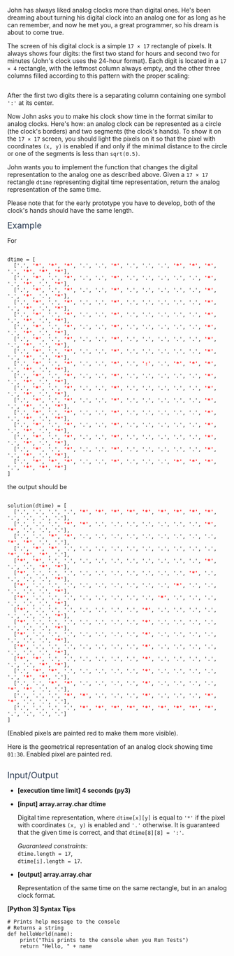 <p>John has always liked analog clocks more than digital ones. He's been dreaming about turning his digital clock into an analog one for as long as he can remember, and now he met you, a great programmer, so his dream is about to come true.</p>
<p>The screen of his digital clock is a simple <code>17 × 17</code> rectangle of pixels. It always shows four digits: the first two stand for hours and second two for minutes (John's clock uses the 24-hour format). Each digit is located in a <code>17 × 4</code> rectangle, with the leftmost column always empty, and the other three columns filled according to this pattern with the proper scaling:</p>
<p><img src="https://codesignal.s3.amazonaws.com/tasks/timeASCIIRepresentation/img/digits.png?_tm=1624642316915" alt /></p>
<p>After the first two digits there is a separating column containing one symbol <code>':'</code> at its center.</p>
<p>Now John asks you to make his clock show time in the format similar to analog clocks. Here's how: an analog clock can be represented as a circle (the clock's borders) and two segments (the clock's hands). To show it on the <code>17 × 17</code> screen, you should light the pixels on it so that the pixel with coordinates <code>(x, y)</code> is enabled if and only if the minimal distance to the circle or one of the segments is less than <code>sqrt(0.5)</code>.</p>
<p>John wants you to implement the function that changes the digital representation to the analog one as described above. Given a <code>17 × 17</code> rectangle <code>dtime</code> representing digital time representation, return the analog representation of the same time.</p>
<p>Please note that for the early prototype you have to develop, both of the clock's hands should have the same length.</p>
<p><span class="markdown--header" style="color:#2b3b52;font-size:1.4em">Example</span></p>
<p>For</p>
<pre><code>
dtime = [
  ['.', <b><font color="red">'*'</font></b>, <b><font color="red">'*'</font></b>, <b><font color="red">'*'</font></b>, '.', '.', <b><font color="red">'*'</font></b>, '.', '.', '.', <b><font color="red">'*'</font></b>, <b><font color="red">'*'</font></b>, <b><font color="red">'*'</font></b>, '.', <b><font color="red">'*'</font></b>, <b><font color="red">'*'</font></b>, <b><font color="red">'*'</font></b>],
  ['.', <b><font color="red">'*'</font></b>, '.', <b><font color="red">'*'</font></b>, '.', '.', <b><font color="red">'*'</font></b>, '.', '.', '.', '.', '.', <b><font color="red">'*'</font></b>, '.', <b><font color="red">'*'</font></b>, '.', <b><font color="red">'*'</font></b>],
  ['.', <b><font color="red">'*'</font></b>, '.', <b><font color="red">'*'</font></b>, '.', '.', <b><font color="red">'*'</font></b>, '.', '.', '.', '.', '.', <b><font color="red">'*'</font></b>, '.', <b><font color="red">'*'</font></b>, '.', <b><font color="red">'*'</font></b>],
  ['.', <b><font color="red">'*'</font></b>, '.', <b><font color="red">'*'</font></b>, '.', '.', <b><font color="red">'*'</font></b>, '.', '.', '.', '.', '.', <b><font color="red">'*'</font></b>, '.', <b><font color="red">'*'</font></b>, '.', <b><font color="red">'*'</font></b>],
  ['.', <b><font color="red">'*'</font></b>, '.', <b><font color="red">'*'</font></b>, '.', '.', <b><font color="red">'*'</font></b>, '.', '.', '.', '.', '.', <b><font color="red">'*'</font></b>, '.', <b><font color="red">'*'</font></b>, '.', <b><font color="red">'*'</font></b>],
  ['.', <b><font color="red">'*'</font></b>, '.', <b><font color="red">'*'</font></b>, '.', '.', <b><font color="red">'*'</font></b>, '.', '.', '.', '.', '.', <b><font color="red">'*'</font></b>, '.', <b><font color="red">'*'</font></b>, '.', <b><font color="red">'*'</font></b>],
  ['.', <b><font color="red">'*'</font></b>, '.', <b><font color="red">'*'</font></b>, '.', '.', <b><font color="red">'*'</font></b>, '.', '.', '.', '.', '.', <b><font color="red">'*'</font></b>, '.', <b><font color="red">'*'</font></b>, '.', <b><font color="red">'*'</font></b>],
  ['.', <b><font color="red">'*'</font></b>, '.', <b><font color="red">'*'</font></b>, '.', '.', <b><font color="red">'*'</font></b>, '.', '.', '.', '.', '.', <b><font color="red">'*'</font></b>, '.', <b><font color="red">'*'</font></b>, '.', <b><font color="red">'*'</font></b>],
  ['.', <b><font color="red">'*'</font></b>, '.', <b><font color="red">'*'</font></b>, '.', '.', <b><font color="red">'*'</font></b>, '.', <b><font color="red">':'</font></b>, '.', <b><font color="red">'*'</font></b>, <b><font color="red">'*'</font></b>, <b><font color="red">'*'</font></b>, '.', <b><font color="red">'*'</font></b>, '.', <b><font color="red">'*'</font></b>],
  ['.', <b><font color="red">'*'</font></b>, '.', <b><font color="red">'*'</font></b>, '.', '.', <b><font color="red">'*'</font></b>, '.', '.', '.', '.', '.', <b><font color="red">'*'</font></b>, '.', <b><font color="red">'*'</font></b>, '.', <b><font color="red">'*'</font></b>],
  ['.', <b><font color="red">'*'</font></b>, '.', <b><font color="red">'*'</font></b>, '.', '.', <b><font color="red">'*'</font></b>, '.', '.', '.', '.', '.', <b><font color="red">'*'</font></b>, '.', <b><font color="red">'*'</font></b>, '.', <b><font color="red">'*'</font></b>],
  ['.', <b><font color="red">'*'</font></b>, '.', <b><font color="red">'*'</font></b>, '.', '.', <b><font color="red">'*'</font></b>, '.', '.', '.', '.', '.', <b><font color="red">'*'</font></b>, '.', <b><font color="red">'*'</font></b>, '.', <b><font color="red">'*'</font></b>],
  ['.', <b><font color="red">'*'</font></b>, '.', <b><font color="red">'*'</font></b>, '.', '.', <b><font color="red">'*'</font></b>, '.', '.', '.', '.', '.', <b><font color="red">'*'</font></b>, '.', <b><font color="red">'*'</font></b>, '.', <b><font color="red">'*'</font></b>],
  ['.', <b><font color="red">'*'</font></b>, '.', <b><font color="red">'*'</font></b>, '.', '.', <b><font color="red">'*'</font></b>, '.', '.', '.', '.', '.', <b><font color="red">'*'</font></b>, '.', <b><font color="red">'*'</font></b>, '.', <b><font color="red">'*'</font></b>],
  ['.', <b><font color="red">'*'</font></b>, '.', <b><font color="red">'*'</font></b>, '.', '.', <b><font color="red">'*'</font></b>, '.', '.', '.', '.', '.', <b><font color="red">'*'</font></b>, '.', <b><font color="red">'*'</font></b>, '.', <b><font color="red">'*'</font></b>],
  ['.', <b><font color="red">'*'</font></b>, '.', <b><font color="red">'*'</font></b>, '.', '.', <b><font color="red">'*'</font></b>, '.', '.', '.', '.', '.', <b><font color="red">'*'</font></b>, '.', <b><font color="red">'*'</font></b>, '.', <b><font color="red">'*'</font></b>],
  ['.', <b><font color="red">'*'</font></b>, <b><font color="red">'*'</font></b>, <b><font color="red">'*'</font></b>, '.', '.', <b><font color="red">'*'</font></b>, '.', '.', '.', <b><font color="red">'*'</font></b>, <b><font color="red">'*'</font></b>, <b><font color="red">'*'</font></b>, '.', <b><font color="red">'*'</font></b>, <b><font color="red">'*'</font></b>, <b><font color="red">'*'</font></b>]
]
</code></pre>
<p>the output should be</p>
<pre><code>
solution(dtime) = [
  ['.', '.', '.', '.', <b><font color="red">'*'</font></b>, <b><font color="red">'*'</font></b>, <b><font color="red">'*'</font></b>, <b><font color="red">'*'</font></b>, <b><font color="red">'*'</font></b>, <b><font color="red">'*'</font></b>, <b><font color="red">'*'</font></b>, <b><font color="red">'*'</font></b>, <b><font color="red">'*'</font></b>, '.', '.', '.', '.'],
  ['.', '.', '.', <b><font color="red">'*'</font></b>, <b><font color="red">'*'</font></b>, '.', '.', '.', '.', '.', '.', '.', <b><font color="red">'*'</font></b>, <b><font color="red">'*'</font></b>, '.', '.', '.'],
  ['.', '.', <b><font color="red">'*'</font></b>, <b><font color="red">'*'</font></b>, '.', '.', '.', '.', '.', '.', '.', '.', '.', <b><font color="red">'*'</font></b>, <b><font color="red">'*'</font></b>, '.', '.'],
  ['.', <b><font color="red">'*'</font></b>, <b><font color="red">'*'</font></b>, '.', '.', '.', '.', '.', '.', '.', '.', '.', '.', <b><font color="red">'*'</font></b>, <b><font color="red">'*'</font></b>, <b><font color="red">'*'</font></b>, '.'],
  [<b><font color="red">'*'</font></b>, <b><font color="red">'*'</font></b>, '.', '.', '.', '.', '.', '.', '.', '.', '.', '.', <b><font color="red">'*'</font></b>, '.', '.', <b><font color="red">'*'</font></b>, <b><font color="red">'*'</font></b>],
  [<b><font color="red">'*'</font></b>, '.', '.', '.', '.', '.', '.', '.', '.', '.', '.', <b><font color="red">'*'</font></b>, '.', '.', '.', '.', <b><font color="red">'*'</font></b>],
  [<b><font color="red">'*'</font></b>, '.', '.', '.', '.', '.', '.', '.', '.', '.', <b><font color="red">'*'</font></b>, '.', '.', '.', '.', '.', <b><font color="red">'*'</font></b>],
  [<b><font color="red">'*'</font></b>, '.', '.', '.', '.', '.', '.', '.', '.', <b><font color="red">'*'</font></b>, '.', '.', '.', '.', '.', '.', <b><font color="red">'*'</font></b>],
  [<b><font color="red">'*'</font></b>, '.', '.', '.', '.', '.', '.', '.', <b><font color="red">'*'</font></b>, '.', '.', '.', '.', '.', '.', '.', <b><font color="red">'*'</font></b>],
  [<b><font color="red">'*'</font></b>, '.', '.', '.', '.', '.', '.', '.', <b><font color="red">'*'</font></b>, '.', '.', '.', '.', '.', '.', '.', <b><font color="red">'*'</font></b>],
  [<b><font color="red">'*'</font></b>, '.', '.', '.', '.', '.', '.', '.', <b><font color="red">'*'</font></b>, '.', '.', '.', '.', '.', '.', '.', <b><font color="red">'*'</font></b>],
  [<b><font color="red">'*'</font></b>, '.', '.', '.', '.', '.', '.', '.', <b><font color="red">'*'</font></b>, '.', '.', '.', '.', '.', '.', '.', <b><font color="red">'*'</font></b>],
  [<b><font color="red">'*'</font></b>, <b><font color="red">'*'</font></b>, '.', '.', '.', '.', '.', '.', <b><font color="red">'*'</font></b>, '.', '.', '.', '.', '.', '.', <b><font color="red">'*'</font></b>, <b><font color="red">'*'</font></b>],
  ['.', <b><font color="red">'*'</font></b>, <b><font color="red">'*'</font></b>, '.', '.', '.', '.', '.', <b><font color="red">'*'</font></b>, '.', '.', '.', '.', '.', <b><font color="red">'*'</font></b>, <b><font color="red">'*'</font></b>, '.'],
  ['.', '.', <b><font color="red">'*'</font></b>, <b><font color="red">'*'</font></b>, '.', '.', '.', '.', <b><font color="red">'*'</font></b>, '.', '.', '.', '.', <b><font color="red">'*'</font></b>, <b><font color="red">'*'</font></b>, '.', '.'],
  ['.', '.', '.', <b><font color="red">'*'</font></b>, <b><font color="red">'*'</font></b>, '.', '.', '.', <b><font color="red">'*'</font></b>, '.', '.', '.', <b><font color="red">'*'</font></b>, <b><font color="red">'*'</font></b>, '.', '.', '.'],
  ['.', '.', '.', '.', <b><font color="red">'*'</font></b>, <b><font color="red">'*'</font></b>, <b><font color="red">'*'</font></b>, <b><font color="red">'*'</font></b>, <b><font color="red">'*'</font></b>, <b><font color="red">'*'</font></b>, <b><font color="red">'*'</font></b>, <b><font color="red">'*'</font></b>, <b><font color="red">'*'</font></b>, '.', '.', '.', '.']
]
</code></pre>
<p>(Enabled pixels are painted red to make them more visible).</p>
<p>Here is the geometrical representation of an analog clock showing time <code>01:30</code>. Enabled pixel are painted red.</p>
<p><img src="https://codesignal.s3.amazonaws.com/tasks/timeASCIIRepresentation/img/example.png?_tm=1624642317217" alt /></p>
<p><span class="markdown--header" style="color:#2b3b52;font-size:1.4em">Input/Output</span></p>
<ul>
<li>
<p><strong>[execution time limit] 4 seconds (py3)</strong></p>
</li>
<li>
<p><strong>[input] array.array.char dtime</strong></p>
<p>Digital time representation, where <code>dtime[x][y]</code> is equal to <code>'*'</code> if the pixel with coordinates <code>(x, y)</code> is enabled and <code>'.'</code> otherwise. It is guaranteed that the given time is correct, and that <code>dtime[8][8] = ':'</code>.</p>
<p><em>Guaranteed constraints:</em><br />
<code>dtime.length = 17</code>,<br />
<code>dtime[i].length = 17</code>.</p>
</li>
<li>
<p><strong>[output] array.array.char</strong></p>
<p>Representation of the same time on the same rectangle, but in an analog clock format.</p>
</li>
</ul>
<p><strong>[Python 3] Syntax Tips</strong></p>
<pre><code class="language-python"><span class="hljs-comment"># Prints help message to the console</span>
<span class="hljs-comment"># Returns a string</span>
<span class="hljs-keyword">def</span> <span class="hljs-title function_">helloWorld</span>(<span class="hljs-params">name</span>):
    <span class="hljs-built_in">print</span>(<span class="hljs-string">"This prints to the console when you Run Tests"</span>)
    <span class="hljs-keyword">return</span> <span class="hljs-string">"Hello, "</span> + name

</code></pre>
